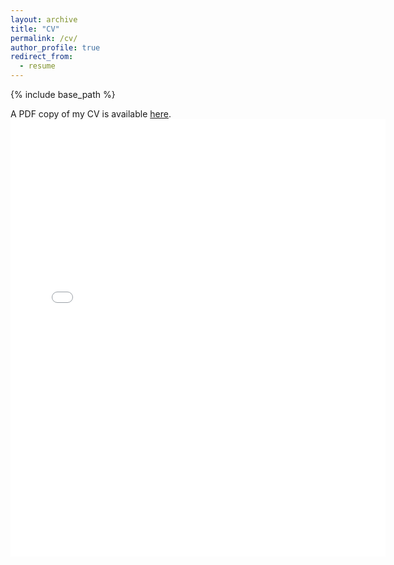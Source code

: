 ```yaml
---
layout: archive
title: "CV"
permalink: /cv/
author_profile: true
redirect_from:
  - resume
---
```


{% include base_path %}

A PDF copy of my CV is available [here](../files/Keyan_CV.pdf).
<embed src="../files/Keyan_CV.pdf" width="600" height="700" type='application/pdf'>
